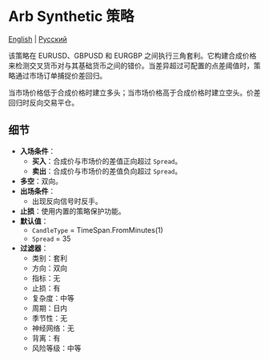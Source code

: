 # Arb Synthetic 策略
[English](README.md) | [Русский](README_ru.md)

该策略在 EURUSD、GBPUSD 和 EURGBP 之间执行三角套利。它构建合成价格来检测交叉货币对与其基础货币之间的错价。当差异超过可配置的点差阈值时，策略通过市场订单捕捉价差回归。

当市场价格低于合成价格时建立多头；当市场价格高于合成价格时建立空头。价差回归时反向交易平仓。

## 细节
- **入场条件**：
  - **买入**：合成价与市场价的差值正向超过 `Spread`。
  - **卖出**：合成价与市场价的差值负向超过 `Spread`。
- **多空**：双向。
- **出场条件**：
  - 出现反向信号时反手。
- **止损**：使用内置的策略保护功能。
- **默认值**：
  - `CandleType` = TimeSpan.FromMinutes(1)
  - `Spread` = 35
- **过滤器**：
  - 类别：套利
  - 方向：双向
  - 指标：无
  - 止损：有
  - 复杂度：中等
  - 周期：日内
  - 季节性：无
  - 神经网络：无
  - 背离：有
  - 风险等级：中等
